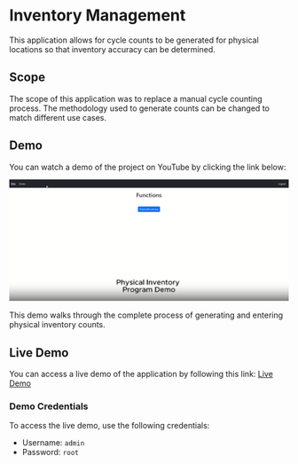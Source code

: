 # Inventory Management

This application allows for cycle counts to be generated for physical locations so that inventory accuracy can be determined.

## Scope

The scope of this application was to replace a manual cycle counting process. The methodology used to generate counts can be changed to match different use cases.

## Demo

You can watch a demo of the project on YouTube by clicking the link below:

[![Watch the Demo](thumbnail.png)](https://www.capcut.com/presentation/7294332912328114182?workspaceId=7294322587080114181)

This demo walks through the complete process of generating and entering physical inventory counts.

## Live Demo

You can access a live demo of the application by following this link: [Live Demo](https://example.com)

### Demo Credentials

To access the live demo, use the following credentials:

- Username: `admin`
- Password: `root`

